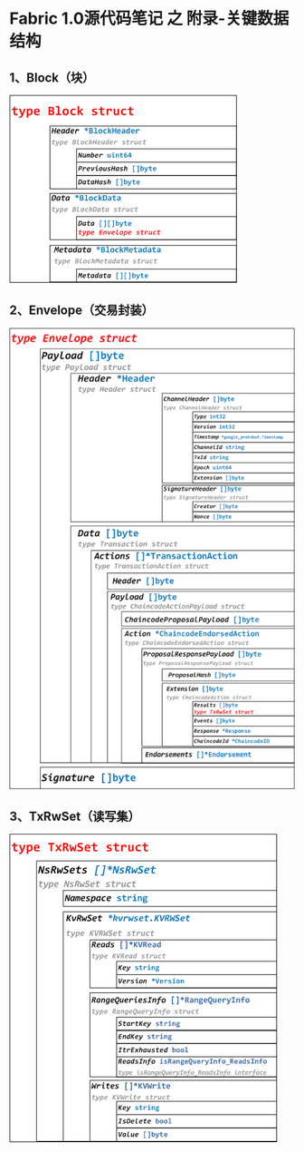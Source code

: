 # Fabric 1.0源代码笔记 之 附录-关键数据结构

## 1、Block（块）

![](../blockfile/Block.png)

## 2、Envelope（交易封装）

![](../tx/Envelope.png)

## 3、TxRwSet（读写集）

![](../tx/TxRwSet.png)